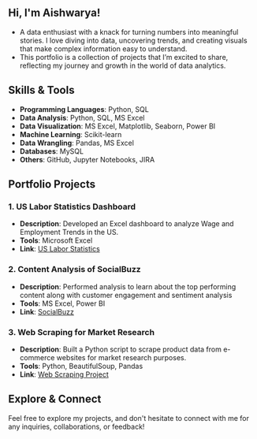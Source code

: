 ## Hi, I'm Aishwarya!

- A data enthusiast with a knack for turning numbers into meaningful stories. I love diving into data, uncovering trends, and creating visuals that make complex information easy to understand. 
- This portfolio is a collection of projects that I’m excited to share, reflecting my journey and growth in the world of data analytics.

## Skills & Tools
- **Programming Languages**: Python, SQL
- **Data Analysis**: Python, SQL, MS Excel
- **Data Visualization**: MS Excel, Matplotlib, Seaborn, Power BI
- **Machine Learning**: Scikit-learn
- **Data Wrangling**: Pandas, MS Excel
- **Databases**: MySQL
- **Others**: GitHub, Jupyter Notebooks, JIRA


## Portfolio Projects

### 1. US Labor Statistics Dashboard
- **Description**: Developed an Excel dashboard to analyze Wage and Employment Trends in the US.
- **Tools**: Microsoft Excel
- **Link**: [US Labor Statistics](https://github.com/aishwarya-1999/Excel/tree/main/US%20Labor%20Statistics)

### 2. Content Analysis of SocialBuzz
- **Description**: Performed analysis to learn about the top performing content along with customer engagement and sentiment analysis
- **Tools**: MS Excel, Power BI
- **Link**: [SocialBuzz](https://github.com/aishwarya-1999/SocialBuzz-Accenture-NA-Job-Sim)

### 3. Web Scraping for Market Research
- **Description**: Built a Python script to scrape product data from e-commerce websites for market research purposes.
- **Tools**: Python, BeautifulSoup, Pandas
- **Link**: [Web Scraping Project](https://github.com/username/web-scraping)

## Explore & Connect
Feel free to explore my projects, and don't hesitate to connect with me for any inquiries, collaborations, or feedback!

